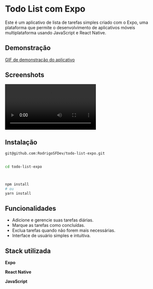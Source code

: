 
# Todo List com Expo

Este é um aplicativo de lista de tarefas simples criado com o Expo, uma plataforma que permite o desenvolvimento de aplicativos móveis multiplataforma usando JavaScript e React Native.


## Demonstração

[GIF de demonstração do aplicativo](./assets/projeto.mp4)

## Screenshots

![App Screenshot](./assets/projeto.mp4)


## Instalação


```bash
git@github.com:RodrigoSFDev/todo-list-expo.git
  
```
```bash
cd todo-list-expo

  
```
```bash
npm install
# ou
yarn install

```
    
## Funcionalidades

- Adicione e gerencie suas tarefas diárias.
- Marque as tarefas como concluídas.
- Exclua tarefas quando não forem mais necessárias.
- Interface de usuário simples e intuitiva.


## Stack utilizada

**Expo**

**React Native**

**JavaScript**

